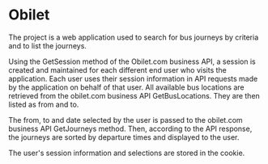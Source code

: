 # Obilet

The project is a web application used to search for bus journeys by criteria and to list the journeys.

Using the GetSession method of the Obilet.com business API, a session is created and maintained for each different end user who visits the application. Each user uses their session information in API requests made by the application on behalf of that user.
All available bus locations are retrieved from the obilet.com business API GetBusLocations. They are then listed as from and to.

The from, to and date selected by the user is passed to the obilet.com business API GetJourneys method. Then, according to the API response, the journeys are sorted by departure times and displayed to the user.

The user's session information and selections are stored in the cookie.

